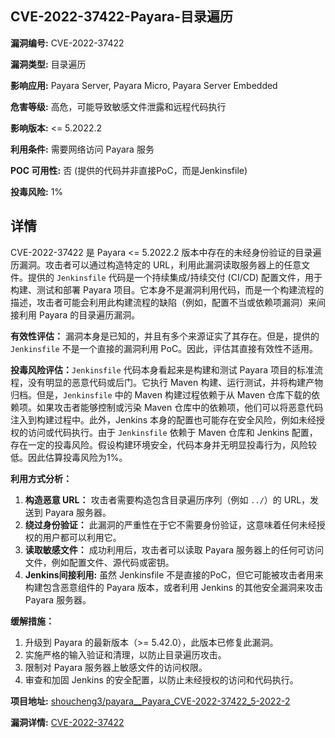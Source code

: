 ## CVE-2022-37422-Payara-目录遍历

**漏洞编号:** CVE-2022-37422

**漏洞类型:** 目录遍历

**影响应用:** Payara Server, Payara Micro, Payara Server Embedded

**危害等级:** 高危，可能导致敏感文件泄露和远程代码执行

**影响版本:** <= 5.2022.2

**利用条件:** 需要网络访问 Payara 服务

**POC 可用性:** 否 (提供的代码并非直接PoC，而是Jenkinsfile)

**投毒风险:** 1%

## 详情

CVE-2022-37422 是 Payara <= 5.2022.2 版本中存在的未经身份验证的目录遍历漏洞。攻击者可以通过构造特定的 URL，利用此漏洞读取服务器上的任意文件。提供的 `Jenkinsfile` 代码是一个持续集成/持续交付 (CI/CD) 配置文件，用于构建、测试和部署 Payara 项目。它本身不是漏洞利用代码，而是一个构建流程的描述，攻击者可能会利用此构建流程的缺陷（例如，配置不当或依赖项漏洞）来间接利用 Payara 的目录遍历漏洞。

**有效性评估：** 漏洞本身是已知的，并且有多个来源证实了其存在。但是，提供的 `Jenkinsfile` 不是一个直接的漏洞利用 PoC。因此，评估其直接有效性不适用。

**投毒风险评估：**`Jenkinsfile` 代码本身看起来是构建和测试 Payara 项目的标准流程，没有明显的恶意代码或后门。它执行 Maven 构建、运行测试，并将构建产物归档。但是，`Jenkinsfile` 中的 Maven 构建过程依赖于从 Maven 仓库下载的依赖项。如果攻击者能够控制或污染 Maven 仓库中的依赖项，他们可以将恶意代码注入到构建过程中。此外，Jenkins 本身的配置也可能存在安全风险，例如未经授权的访问或代码执行。由于 `Jenkinsfile` 依赖于 Maven 仓库和 Jenkins 配置，存在一定的投毒风险。假设构建环境安全，代码本身并无明显投毒行为，风险较低。因此估算投毒风险为1%。

**利用方式分析：**
1.  **构造恶意 URL：** 攻击者需要构造包含目录遍历序列（例如 `../`）的 URL，发送到 Payara 服务器。
2.  **绕过身份验证：** 此漏洞的严重性在于它不需要身份验证，这意味着任何未经授权的用户都可以利用它。
3.  **读取敏感文件：** 成功利用后，攻击者可以读取 Payara 服务器上的任何可访问文件，例如配置文件、源代码或密钥。
4.  **Jenkins间接利用:** 虽然 Jenkinsfile 不是直接的PoC，但它可能被攻击者用来构建包含恶意组件的 Payara 版本，或者利用 Jenkins 的其他安全漏洞来攻击 Payara 服务器。

**缓解措施：**
1.  升级到 Payara 的最新版本（>= 5.42.0），此版本已修复此漏洞。
2.  实施严格的输入验证和清理，以防止目录遍历攻击。
3.  限制对 Payara 服务器上敏感文件的访问权限。
4.  审查和加固 Jenkins 的安全配置，以防止未经授权的访问和代码执行。

**项目地址:** [shoucheng3/payara__Payara_CVE-2022-37422_5-2022-2](https://github.com/shoucheng3/payara__Payara_CVE-2022-37422_5-2022-2)

**漏洞详情:** [CVE-2022-37422](https://nvd.nist.gov/vuln/detail/CVE-2022-37422)